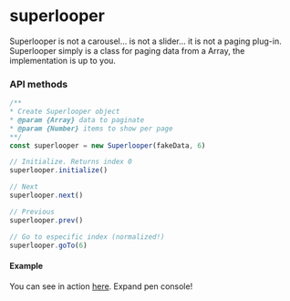 # superlooper

Superlooper is not a carousel... is not a slider... it is not a paging plug-in.
Superlooper simply is a class for paging data from a Array, the implementation
is up to you.



### API methods

```javascript
/**
* Create Superlooper object
* @param {Array} data to paginate
* @param {Number} items to show per page
**/
const superlooper = new Superlooper(fakeData, 6)

// Initialize. Returns index 0
superlooper.initialize()

// Next
superlooper.next()

// Previous
superlooper.prev()

// Go to especific index (normalized!)
superlooper.goTo(6)
```


#### Example

You can see in action [here](http://codepen.io/BuiltByEdgar/pen/qbMBKb). Expand pen console!
